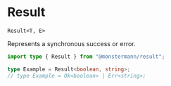 # Result

`Result<T, E>`

Represents a synchronous success or error.

```ts
import type { Result } from "@monstermann/result";

type Example = Result<boolean, string>;
// type Example = Ok<boolean> | Err<string>;
```

